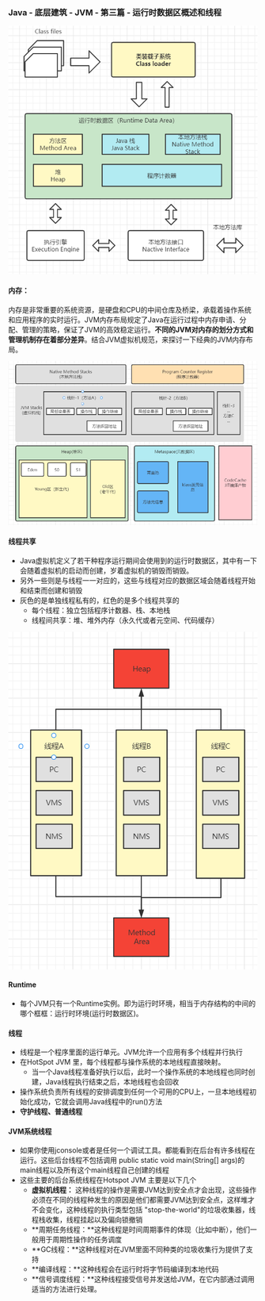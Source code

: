 ###  Java - 底层建筑 - JVM - 第三篇 - 运行时数据区概述和线程

![JVM整体结构](images/JVM整体结构.png)

#### 内存：

​		内存是非常重要的系统资源，是硬盘和CPU的中间仓库及桥梁，承载着操作系统和应用程序的实时运行。JVM内存布局规定了Java在运行过程中内存申请、分配、管理的策略，保证了JVM的高效稳定运行。**不同的JVM对内存的划分方式和管理机制存在着部分差异**。结合JVM虚拟机规范，来探讨一下经典的JVM内存布局。

![运行时数据区](images/运行时数据区.png)

#### 线程共享

- Java虚拟机定义了若干种程序运行期间会使用到的运行时数据区，其中有一下会随着虚拟机的启动而创建，岁着虚拟机的销毁而销毁。
- 另外一些则是与线程一一对应的，这些与线程对应的数据区域会随着线程开始和结束而创建和销毁
- 灰色的是单独线程私有的，红色的是多个线程共享的
  - 每个线程：独立包括程序计数器、栈、本地栈
  - 线程间共享：堆、堆外内存（永久代或者元空间、代码缓存）

![运行时数据区共享](images/运行时数据区共享.png)

#### Runtime

- 每个JVM只有一个Runtime实例。即为运行时环境，相当于内存结构的中间的哪个框框：运行时环境(运行时数据区)。

#### 线程

- 线程是一个程序里面的运行单元。JVM允许一个应用有多个线程并行执行
- 在HotSpot JVM 里，每个线程都与操作系统的本地线程直接映射。
  - 当一个Java线程准备好执行以后，此时一个操作系统的本地线程也同时创建，Java线程执行结束之后，本地线程也会回收
- 操作系统负责所有线程的安排调度到任何一个可用的CPU上，一旦本地线程初始化成功，它就会调用Java线程中的run()方法
- **守护线程、普通线程**

####  JVM系统线程

- 如果你使用jconsole或者是任何一个调试工具。都能看到在后台有许多线程在运行。这些后台线程不包括调用 public static void main(String[] args)的main线程以及所有这个main线程自己创建的线程
- 这些主要的后台系统线程在Hotspot JVM 主要是以下几个
  - **虚拟机线程：** 这种线程的操作是需要JVM达到安全点才会出现，这些操作必须在不同的线程种发生的原因是他们都需要JVM达到安全点，这样堆才不会变化，这种线程的执行类型包括 "stop-the-world"的垃圾收集器，线程栈收集，线程挂起以及偏向锁撤销
  - **周期任务线程：**这种线程是时间周期事件的体现（比如中断），他们一般用于周期性操作的任务调度
  - **GC线程：**这种线程对在JVM里面不同种类的垃圾收集行为提供了支持
  - **编译线程：**这种线程会在运行时将字节码编译到本地代码
  - **信号调度线程：**这种线程接受信号并发送给JVM，在它内部通过调用适当的方法进行处理。
